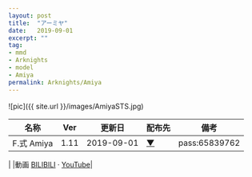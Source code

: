 ```yaml
---
layout: post
title:  "アーミヤ"
date:   2019-09-01
excerpt: ""
tag:
- mmd
- Arknights
- model
- Amiya
permalink: Arknights/Amiya
---
```


![pic]({{ site.url }}/images/AmiyaSTS.jpg)
　
　
　
 
| 名称 | Ver | 更新日 | 配布先 | 備考 |
|---|---|---|---|---|
| F.式 Amiya | 1.11 | 2019-09-01 | [▼](https://bowlroll.net/file/206438) | pass:65839762 |

|   |動画   [BILIBILI](https://www.bilibili.com/video/BV1H4411q7FH/) · [YouTube](https://youtu.be/55QDM9D7-4k)|
